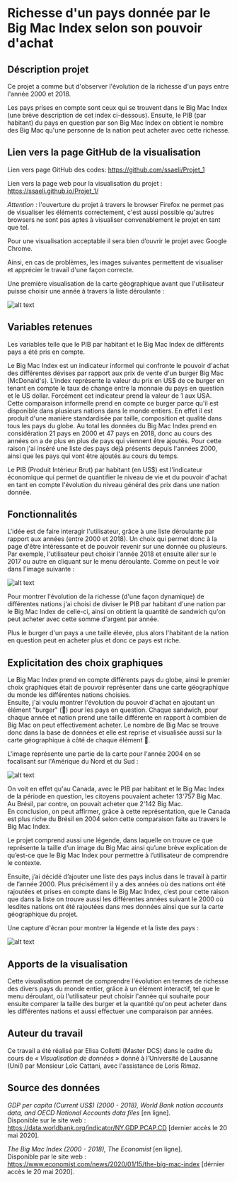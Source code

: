 # Richesse d'un pays donnée par le Big Mac Index selon son pouvoir d'achat

## Déscription projet

Ce projet a comme but d'observer l'évolution de la richesse d'un pays entre l'année 2000 et 2018.

Les pays prises en compte sont ceux qui se trouvent dans le Big Mac Index (une brève description de cet index ci-dessous). Ensuite, le PIB (par habitant) du pays en question par son Big Mac Index on obtient le nombre des Big Mac qu'une personne de la nation peut acheter avec cette richesse.

## Lien vers la page GitHub de la visualisation

Lien vers page GitHub des codes: https://github.com/ssaeli/Projet_1

Lien vers la page web pour la visualisation du projet : https://ssaeli.github.io/Projet_1/

 *Attention* : l'ouverture du projet à travers le browser Firefox ne permet pas de visualiser les éléments correctement, c'est aussi possible qu'autres browsers ne sont pas aptes à visualiser convenablement le projet en tant que tel.
 
 Pour une visualisation acceptable il sera bien d’ouvrir le projet avec Google Chrome.
 
 Ainsi, en cas de problèmes, les images suivantes permettent de visualiser et apprécier le travail d'une façon correcte.

Une première visualisation de la carte géographique avant que l'utilisateur puisse choisir une année à travers la liste déroulante :

![alt text](/data/img_readme/img_1.png "Page d'acceuil")

## Variables retenues

Les variables telle que le PIB par habitant et le Big Mac Index de différents pays a été pris en compte.

Le Big Mac Index est un indicateur informel qui confronte le pouvoir d'achat des différentes dévises par rapport aux prix de vente d'un burger Big Mac (McDonald's). L'index représente la valeur du prix en US$ de ce burger en tenant en compte le taux de change entre la monnaie du pays en question et le US dollar. Forcément cet indicateur prend la valeur de 1 aux USA.
<br>
Cette comparaison informelle prend en compte ce burger parce qu'il est disponible dans plusieurs nations dans le monde entiers. En effet il est produit d'une manière standardisée par taille, composition et qualité dans tous les pays du globe. Au total les données du Big Mac Index prend en considération 21 pays en 2000 et 47 pays en 2018, donc au cours des années on a de plus en plus de pays qui viennent être ajoutés. Pour cette raison j'ai inséré une liste des pays déjà présents depuis l'années 2000, ainsi que les pays qui vont être ajoutés au cours du temps.

Le PIB (Produit Intérieur Brut) par habitant (en US$) est l'indicateur économique qui permet de quantifier le niveau de vie et du pouvoir d'achat en tant en compte l'évolution du niveau général des prix dans une nation donnée.

## Fonctionnalités 

L'idée est de faire interagir l'utilisateur, grâce à une liste déroulante par rapport aux années (entre 2000 et 2018). Un choix qui permet donc à la page d'être intéressante et de pouvoir revenir sur une donnée ou plusieurs. Par exemple, l'utilisateur peut choisir l'année 2018 et ensuite aller sur le 2017 ou autre en cliquant sur le menu déroulante. Comme on peut le voir dans l'image suivante :

![alt text](/data/img_readme/img_2.png "Intéraction utilisateur")

Pour montrer l'évolution de la richesse (d'une façon dynamique) de différentes nations j'ai choisi de diviser le PIB par habitant d'une nation par le Big Mac Index de celle-ci, ainsi on obtient la quantité de sandwich qu'on peut acheter avec cette somme d'argent par année.

Plus le burger d'un pays a une taille élevée, plus alors l'habitant de la nation en question peut en acheter plus et donc ce pays est riche.

## Explicitation des choix graphiques

Le Big Mac Index prend en compte différents pays du globe, ainsi le premier choix graphiques était de pouvoir représenter dans une carte géographique du monde les différentes nations choisies.
<br>
Ensuite, j'ai voulu montrer l'évolution du pouvoir d'achat en ajoutant un élément "burger" (🍔) pour les pays en question. Chaque sandwich, pour chaque année et nation prend une taille différente en rapport à combien de Big Mac on peut effectivement acheter. Le nombre de Big Mac se trouve donc dans la base de données et elle est reprise et visualisée aussi sur la carte géographique à côté de chaque élément 🍔.

L'image représente une partie de la carte pour l'année 2004 en se focalisant sur l'Amérique du Nord et du Sud :

![alt text](/data/img_readme/img_3.png "Focalisation taille burgers")

On voit en effet qu'au Canada, avec le PIB par habitant et le Big Mac Index de la période en question, les citoyens pouvaient acheter 13'757 Big Mac. Au Brésil, par contre, on pouvait acheter que 2'142 Big Mac.
<br> 
En conclusion, on peut affirmer, grâce à cette représentation, que le Canada est plus riche du Brésil en 2004 selon cette comparaison faite au travers le Big Mac Index.

Le projet comprend aussi une légende, dans laquelle on trouve ce que représente la taille d’un image du Big Mac ainsi qu’une brève explication de qu’est-ce que le Big Mac Index pour permettre à l’utilisateur de comprendre le contexte.

Ensuite, j’ai décidé d’ajouter une liste des pays inclus dans le travail à partir de l’année 2000. Plus précisément il y a des années où des nations ont été rajoutées et prises en compte dans le Big Mac Index, c’est pour cette raison que dans la liste on trouve aussi les différentes années suivant le 2000 où lesdites nations ont été rajoutées dans mes données ainsi que sur la carte géographique du projet.

Une capture d'écran pour montrer la légende et la liste des pays : 

![alt text](/data/img_readme/img_4.png "Légende")

## Apports de la visualisation

Cette visualisation permet de comprendre l'évolution en termes de richesse des divers pays du monde entier, grâce à un élément interactif, tel que le menu déroulant, où l'utilisateur peut choisir l'année qui souhaite pour ensuite comparer la taille des burger et la quantité qu'on peut acheter dans les différentes nations et aussi effectuer une comparaison par années.

## Auteur du travail
Ce travail a été réalisé par Elisa Colletti (Master DCS) dans le cadre du cours de *« Visualisation de données »* donné à l’Université de Lausanne (Unil) par Monsieur Loïc Cattani, avec l'assistance de Loris Rimaz.

## Source des données

*GDP per capita (Current US$) (2000 - 2018), World Bank nation accounts data, and OECD National Accounts data files* [en ligne].
<br>
Disponible sur le site web : https://data.worldbank.org/indicator/NY.GDP.PCAP.CD [dernier accès le 20 mai 2020].

*The Big Mac Index (2000 - 2018), The Economist* [en ligne].
<br>
Disponible par le site web : https://www.economist.com/news/2020/01/15/the-big-mac-index [dérnier accès le 20 mai 2020].